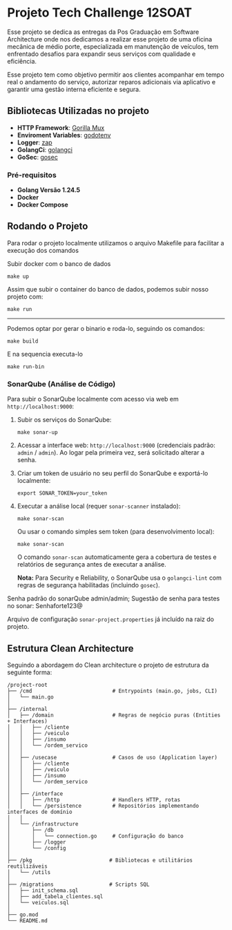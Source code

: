 # Projeto Tech Challenge 12SOAT
Esse projeto se dedica as entregas da Pos Graduação em Software Architecture onde nos dedicamos a realizar esse projeto de uma oficina mecânica de médio porte, especializada em manutenção de veículos, tem enfrentado desafios para expandir seus serviços com qualidade e
eficiência.

Esse projeto tem como objetivo permitir aos clientes acompanhar em tempo real o andamento do serviço, autorizar reparos adicionais via aplicativo e garantir uma gestão interna eficiente e segura.

## Bibliotecas Utilizadas no projeto
- **HTTP Framework**: [Gorilla Mux](https://github.com/gorilla/mux) 
- **Enviroment Variables**: [godotenv](https://github.com/joho/godotenv)
- **Logger**: [zap](https://pkg.go.dev/go.uber.org/zap)
- **GolangCi**: [golangci](github.com/golangci/golangci-lint/cmd/golangci-lint@latest)
- **GoSec**: [gosec](https://github.com/securego/gosec)

### Pré-requisitos
- **Golang Versão 1.24.5**
- **Docker** 
- **Docker Compose**

## Rodando o Projeto
Para rodar o projeto localmente utilizamos o arquivo Makefile para facilitar a execução dos comandos

Subir docker com o banco de dados
```
make up 
```
Assim que subir o container do banco de dados, podemos subir nosso projeto com:
```
make run
```
---
Podemos optar por gerar o binario e roda-lo, seguindo os comandos:
```
make build
```
E na sequencia executa-lo
```
make run-bin
```
### SonarQube (Análise de Código)

Para subir o SonarQube localmente com acesso via web em `http://localhost:9000`:

1. Subir os serviços do SonarQube:
   ```
   make sonar-up
   ```
2. Acessar a interface web: `http://localhost:9000` (credenciais padrão: `admin` / `admin`). Ao logar pela primeira vez, será solicitado alterar a senha.
3. Criar um token de usuário no seu perfil do SonarQube e exportá-lo localmente:
   ```
   export SONAR_TOKEN=your_token
   ```
4. Executar a análise local (requer `sonar-scanner` instalado):
   ```
   make sonar-scan
   ```
   
   Ou usar o comando simples sem token (para desenvolvimento local):
   ```
   make sonar-scan
   ```
   
   O comando `sonar-scan` automaticamente gera a cobertura de testes e relatórios de segurança antes de executar a análise.
   
   **Nota:** Para Security e Reliability, o SonarQube usa o `golangci-lint` com regras de segurança habilitadas (incluindo `gosec`).

Senha padrão do sonarQube admin/admin;
Sugestão de senha para testes no sonar: Senhaforte123@

Arquivo de configuração `sonar-project.properties` já incluído na raiz do projeto.
## Estrutura Clean Architecture
Seguindo a abordagem do Clean architecture o projeto de estrutura da seguinte forma:

```
/project-root
├── /cmd                          # Entrypoints (main.go, jobs, CLI)
│   └── main.go
│
├── /internal
│   ├── /domain                   # Regras de negócio puras (Entities + Interfaces)
│   │   ├── /cliente
│   │   ├── /veiculo
│   │   ├── /insumo
│   │   └── /ordem_servico
│   │
│   ├── /usecase                  # Casos de uso (Application layer)
│   │   ├── /cliente
│   │   ├── /veiculo
│   │   ├── /insumo
│   │   └── /ordem_servico
│   │
│   ├── /interface
│   │   ├── /http                 # Handlers HTTP, rotas
│   │   └── /persistence          # Repositórios implementando interfaces de domínio
│   │
│   └── /infrastructure
│       ├── /db
│       │   └── connection.go     # Configuração do banco
│       ├── /logger
│       └── /config
│
├── /pkg                         # Bibliotecas e utilitários reutilizáveis
│   └── /utils
│
├── /migrations                  # Scripts SQL
│   ├── init_schema.sql
│   ├── add_tabela_clientes.sql
│   └── veiculos.sql
│
├── go.mod
└── README.md
```

